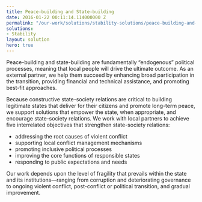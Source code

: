 ```yaml
---
title: Peace-building and State-building
date: 2016-01-22 00:11:14.114000000 Z
permalink: "/our-work/solutions/stability-solutions/peace-building-and-state-building"
solutions:
- Stability
layout: solution
hero: true
---
```


Peace-building and state-building are fundamentally “endogenous” political processes, meaning that local people will drive the ultimate outcome. As an external partner, we help them succeed by enhancing broad participation in the transition, providing financial and technical assistance, and promoting best-fit approaches.

Because constructive state-society relations are critical to building legitimate states that deliver for their citizens and promote long-term peace, we support solutions that empower the state, when appropriate, and encourage state-society relations. We work with local partners to achieve five interrelated objectives that strengthen state-society relations:

* addressing the root causes of violent conflict
* supporting local conflict management mechanisms
* promoting inclusive political processes
* improving the core functions of responsible states
* responding to public expectations and needs

Our work depends upon the level of fragility that prevails within the state and its institutions—ranging from corruption and deteriorating governance to ongoing violent conflict, post-conflict or political transition, and gradual improvement.
